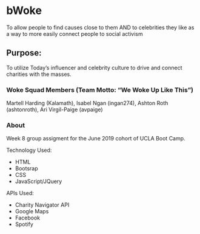 
# bWoke
To allow people to find causes close to them AND to celebrities they like as a way to more easily connect people to social activism

## Purpose:
To utilize Today’s influencer and celebrity culture to drive and connect charities with the masses.

### Woke Squad Members (Team Motto:  “We Woke Up Like This”)
Martell Harding (Kalamath), Isabel Ngan (ingan274), Ashton Roth (ashtonroth), Ari Virgil-Paige (avpaige)

### About
Week 8 group assigment for the June 2019 cohort of UCLA Boot Camp. 

Technology Used:
* HTML
* Bootsrap
* CSS
* JavaScript/JQuery

APIs Used:
* Charity Navigator API 
* Google Maps
* Facebook
* Spotify

